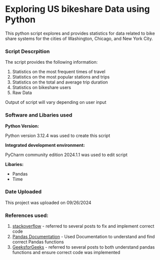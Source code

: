 # Exploring US bikeshare Data using Python
This python script explores and provides statistics for data related to bike share systems for the cities of Washington, Chicago, and New York City. 

### Script Descrpition 
The script provides the following information:

1. Statistics on the most frequent times of travel
2. Statistics on the most popular stations and trips
3. Statistics on the total and average trip duration
4. Statistics on bikeshare users
5. Raw Data 

Output of script will vary depending on user input 

### Software and Libaries used

**Python Version:**

Python version 3.12.4 was used to create this script

**Integrated development environment:**

PyCharm community edition 2024.1.1 was used to edit script 

**Libaries:**
* Pandas 
* Time

### Date Uploaded
This project was uploaded on 09/26/2024

### References used:
1. [stackoverflow](https://stackoverflow.com/) - referred to several posts to fix and implement correct code
2. [Pandas Documentation](https://pandas.pydata.org/docs/index.html) - Used Documentation to understand and find correct Pandas functions 
3. [GeeksforGeeks](https://www.geeksforgeeks.org/) - referred to several posts to both understand pandas functions and ensure correct code was implemented 


